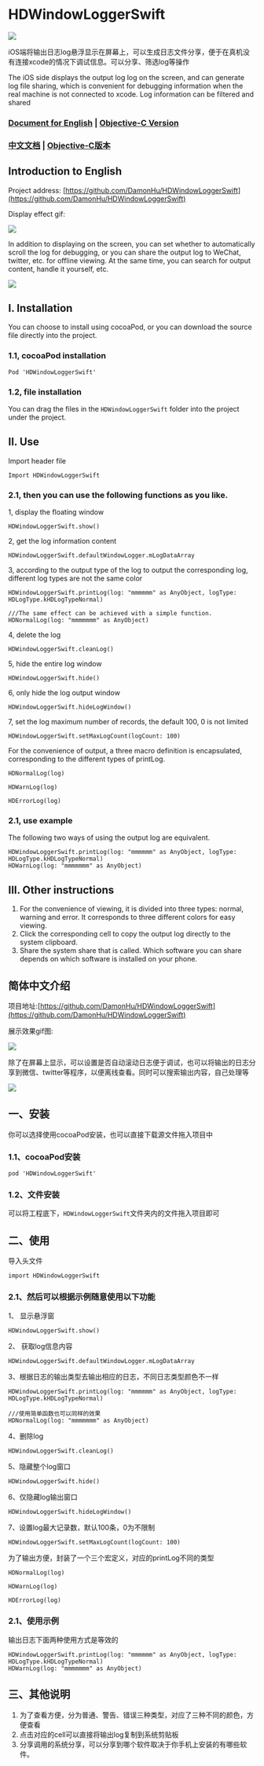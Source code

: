 # HDWindowLoggerSwift

![](./ReadmeImage/cocoapodTool.png)

iOS端将输出日志log悬浮显示在屏幕上，可以生成日志文件分享，便于在真机没有连接xcode的情况下调试信息。可以分享、筛选log等操作

The iOS side displays the output log log on the screen, and can generate log file sharing, which is convenient for debugging information when the real machine is not connected to xcode. Log information can be filtered and shared

### [Document for English](#english) | [Objective-C Version](https://github.com/DamonHu/HDWindowLogger)

### [中文文档](#chinese) | [Objective-C版本](https://github.com/DamonHu/HDWindowLogger)



<span id = "english"></span>

## Introduction to English


Project address: [https://github.com/DamonHu/HDWindowLoggerSwift](https://github.com/DamonHu/HDWindowLoggerSwift)

Display effect gif:

![](./ReadmeImage/demo.gif)

In addition to displaying on the screen, you can set whether to automatically scroll the log for debugging, or you can share the output log to WeChat, twitter, etc. for offline viewing. At the same time, you can search for output content, handle it yourself, etc.

![](./ReadmeImage/2.png)

## I. Installation

You can choose to install using cocoaPod, or you can download the source file directly into the project.

### 1.1, cocoaPod installation

```
Pod 'HDWindowLoggerSwift'
```

### 1.2, file installation

You can drag the files in the `HDWindowLoggerSwift` folder into the project under the project.

## II. Use

Import header file

```
Import HDWindowLoggerSwift
```

### 2.1, then you can use the following functions as you like.

1, display the floating window

```
HDWindowLoggerSwift.show()
```

2, get the log information content

```
HDWindowLoggerSwift.defaultWindowLogger.mLogDataArray
```
3, according to the output type of the log to output the corresponding log, different log types are not the same color

```
HDWindowLoggerSwift.printLog(log: "mmmmmm" as AnyObject, logType: HDLogType.kHDLogTypeNormal)

///The same effect can be achieved with a simple function.
HDNormalLog(log: "mmmmmmm" as AnyObject)
```

4, delete the log

```
HDWindowLoggerSwift.cleanLog()
```

5, hide the entire log window

```
HDWindowLoggerSwift.hide()
```

6, only hide the log output window

```
HDWindowLoggerSwift.hideLogWindow()
```

7, set the log maximum number of records, the default 100, 0 is not limited

```
HDWindowLoggerSwift.setMaxLogCount(logCount: 100)
```

For the convenience of output, a three macro definition is encapsulated, corresponding to the different types of printLog.

```
HDNormalLog(log)

HDWarnLog(log)

HDErrorLog(log)
```

### 2.1, use example

The following two ways of using the output log are equivalent.

```
HDWindowLoggerSwift.printLog(log: "mmmmmm" as AnyObject, logType: HDLogType.kHDLogTypeNormal)
HDWarnLog(log: "mmmmmmm" as AnyObject)
```

## III. Other instructions

1. For the convenience of viewing, it is divided into three types: normal, warning and error. It corresponds to three different colors for easy viewing.
2. Click the corresponding cell to copy the output log directly to the system clipboard.
3. Share the system share that is called. Which software you can share depends on which software is installed on your phone.

<span id = "chinese"></span>

## 简体中文介绍

项目地址:[https://github.com/DamonHu/HDWindowLoggerSwift](https://github.com/DamonHu/HDWindowLoggerSwift)

展示效果gif图:

![](./ReadmeImage/demo.gif)

除了在屏幕上显示，可以设置是否自动滚动日志便于调试，也可以将输出的日志分享到微信、twitter等程序，以便离线查看。同时可以搜索输出内容，自己处理等

![](./ReadmeImage/2.png)

## 一、安装

你可以选择使用cocoaPod安装，也可以直接下载源文件拖入项目中

### 1.1、cocoaPod安装

```
pod 'HDWindowLoggerSwift'
```

### 1.2、文件安装

可以将工程底下，`HDWindowLoggerSwift`文件夹内的文件拖入项目即可

## 二、使用

导入头文件

```
import HDWindowLoggerSwift
```

### 2.1、然后可以根据示例随意使用以下功能

1、 显示悬浮窗

```
HDWindowLoggerSwift.show()
```

2、 获取log信息内容

```
HDWindowLoggerSwift.defaultWindowLogger.mLogDataArray
```
3、根据日志的输出类型去输出相应的日志，不同日志类型颜色不一样

```
HDWindowLoggerSwift.printLog(log: "mmmmmm" as AnyObject, logType: HDLogType.kHDLogTypeNormal)

///使用简单函数也可以同样的效果
HDNormalLog(log: "mmmmmmm" as AnyObject)
```

4、删除log

```
HDWindowLoggerSwift.cleanLog()
```

5、隐藏整个log窗口

```
HDWindowLoggerSwift.hide()
```

6、仅隐藏log输出窗口

```
HDWindowLoggerSwift.hideLogWindow()
```

7、设置log最大记录数，默认100条，0为不限制

```
HDWindowLoggerSwift.setMaxLogCount(logCount: 100)
```

为了输出方便，封装了一个三个宏定义，对应的printLog不同的类型

```
HDNormalLog(log)

HDWarnLog(log)

HDErrorLog(log)
```

### 2.1、使用示例

输出日志下面两种使用方式是等效的

```
HDWindowLoggerSwift.printLog(log: "mmmmmm" as AnyObject, logType: HDLogType.kHDLogTypeNormal)
HDWarnLog(log: "mmmmmmm" as AnyObject)
```

## 三、其他说明

1. 为了查看方便，分为普通、警告、错误三种类型，对应了三种不同的颜色，方便查看
2. 点击对应的cell可以直接将输出log复制到系统剪贴板
3. 分享调用的系统分享，可以分享到哪个软件取决于你手机上安装的有哪些软件。